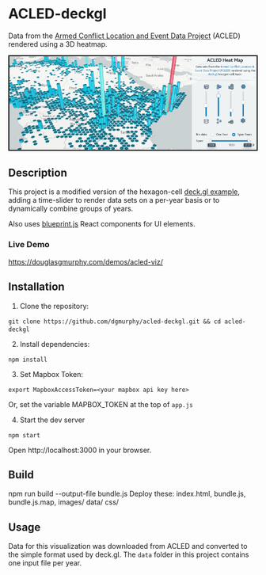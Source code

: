 # ACLED-deckgl
Data from the [Armed Conflict Location and Event Data Project](https://www.acleddata.com) (ACLED)
rendered using a 3D heatmap.

![Screenshot](./images/screenshot.png?raw=true)

## Description
This project is a modified version of the hexagon-cell [deck.gl example](https://github.com/uber/deck.gl), adding a time-slider to render data sets on a per-year basis or to dynamically combine groups of years.

Also uses [blueprint.js](http://blueprintjs.com) React components for UI elements.

### Live Demo
https://douglasgmurphy.com/demos/acled-viz/

## Installation
1. Clone the repository:
``` 
git clone https://github.com/dgmurphy/acled-deckgl.git && cd acled-deckgl
```
2. Install dependencies:
``` 
npm install
```
3. Set Mapbox Token:
```
export MapboxAccessToken=<your mapbox api key here>
```
Or, set the variable MAPBOX_TOKEN at the top of `app.js`

4. Start the dev server
```
npm start
```
Open http://localhost:3000 in your browser.

## Build
npm run build --output-file bundle.js
Deploy these: index.html, bundle.js, bundle.js.map, images/ data/ css/


## Usage
Data for this visualization was downloaded from ACLED and converted to the simple format used by deck.gl. The `data` folder in this project contains one input file per year.



